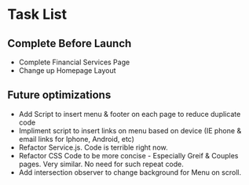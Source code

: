 # Task List

## Complete Before Launch
* Complete Financial Services Page
* Change up Homepage Layout

## Future optimizations
* Add Script to insert menu & footer on each page to reduce duplicate code
* Impliment script to insert links on menu based on device (IE phone & email links for Iphone, Android, etc)
* Refactor Service.js. Code is terrible right now.
* Refactor CSS Code to be more concise - Especially Greif & Couples pages. Very similar. No need for such repeat code.
* Add intersection observer to change background for Menu on scroll.